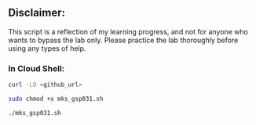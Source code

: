## Disclaimer:

This script is a reflection of my learning progress, and not for anyone who wants to bypass the lab only. Please practice the lab thoroughly before using any types of help.

### In Cloud Shell:

```bash
curl -LO <github_url>

sudo chmod +x mks_gsp031.sh

./mks_gsp031.sh
```